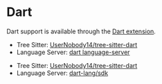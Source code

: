 # Dart

Dart support is available through the [Dart extension](https://github.com/zed-industries/zed/tree/main/extensions/dart).

- Tree Sitter: [UserNobody14/tree-sitter-dart](https://github.com/UserNobody14/tree-sitter-dart)
- Language Server: [dart language-server](https://github.com/dart-lang/sdk)

<!--
TBD: Document Dart. pubspec.yaml
- https://github.com/dart-lang/sdk/blob/main/pkg/analysis_server/tool/lsp_spec/README.md
  -->

- Tree Sitter: [UserNobody14/tree-sitter-dart](https://github.com/UserNobody14/tree-sitter-dart)
- Language Server: [dart-lang/sdk](https://github.com/dart-lang/sdk/blob/master/pkg/analysis_server/tool/lsp_spec/README.md)
